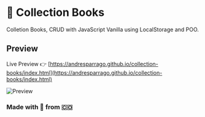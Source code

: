 # 🚀 Collection Books
Colletion Books, CRUD with JavaScript Vanilla using LocalStorage and POO.

## Preview 

Live Preview 👉 [https://andresparrago.github.io/collection-books/index.html](https://andresparrago.github.io/collection-books/index.html)


![Preview](https://repository-images.githubusercontent.com/268659484/00678a00-a43c-11ea-8ee8-4d0d1ef3fb83)



### Made with 💛 from 🇨🇴
